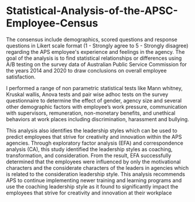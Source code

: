 # Statistical-Analysis-of-the-APSC-Employee-Census

The consensus include demographics, scored questions and response questions in Likert scale format (1 - Strongly agree to 5 - Strongly disagree) regarding the APS employee's experience and feelings in the agency. The goal of the analysis is to find statistical relationships or differences using A/B testing on the survey data of Australian Public Service Commission for the years 2014 and 2020 to draw conclusions on overall employee satisfaction.

I performed a range of non parametric statistical tests like Mann whitney, Kruskal wallis, Anova tests and pair wise adhoc tests on the survey questionnaire to determine the effect of gender, agency size and several other demographic factors with employee’s work pressure, communication with supervisors, remuneration, non-monetary benefits, and unethical behaviors at work places including discrimination, harassment and bullying. 

This analysis also identifies the leadership styles which can be used to predict employees that strive for creativity and innovation within the APS agencies. Through exploratory factor analysis (EFA) and correspondence analysis (CA), this study identified the leadership styles as coaching, transformation, and consideration. From the result, EFA successfully determined that the employees were influenced by only the motivational characters and the considerate characters of the leaders in agencies which is related to the consideration leadership style. This analysis recommends APS to continue implementing newer training and learning programs and use the coaching leadership style as it found to significantly impact the employees that strive for creativity and innovation at their workplace
